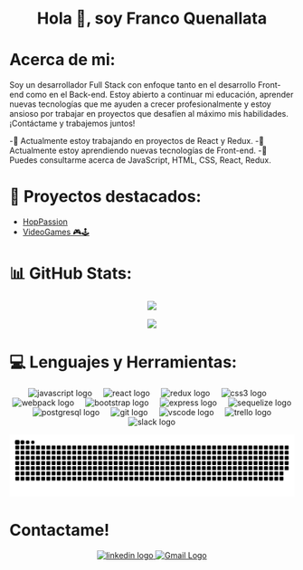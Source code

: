 <h1 align="center">Hola 👋, soy Franco Quenallata</h1>

# Acerca de mi:
Soy un desarrollador Full Stack con enfoque tanto en el desarrollo Front-end como en el Back-end. Estoy abierto a continuar mi educación, aprender nuevas tecnologías que me ayuden a crecer profesionalmente y estoy ansioso por trabajar en proyectos que desafíen al máximo mis habilidades. ¡Contáctame y trabajemos juntos!

-🔭 Actualmente estoy trabajando en proyectos de React y Redux.
-🌱 Actualmente estoy aprendiendo nuevas tecnologías de Front-end.
-💬 Puedes consultarme acerca de JavaScript, HTML, CSS, React, Redux.

# 🚀 Proyectos destacados:
- [HopPassion](https://github.com/PF-Henry2023/HopPassion_Client.git)
- [VideoGames 🎮🕹️](https://github.com/fquenallata/videoGamesApi)

# 📊 GitHub Stats:
<div align="center">
<p align="center">
  <img align="center" src="https://github-readme-stats.vercel.app/api/top-langs/?username=fquenallata&theme=vision-friendly-dark&hide_border=false&include_all_commits=false&count_private=false&layout=compact"/>  
</p>
<p align="center">
  <img align="center" src="https://github-readme-streak-stats.herokuapp.com/?user=fquenallata&theme=vision-friendly-dark&hide_border=false"/>  
</p>
</div>

# 💻 Lenguajes y Herramientas:
<div align="center">
  <img src="https://cdn.jsdelivr.net/gh/devicons/devicon/icons/javascript/javascript-original.svg" height="40" alt="javascript logo"  />
  <img width="12" />
  <img src="https://cdn.jsdelivr.net/gh/devicons/devicon/icons/react/react-original.svg" height="40" alt="react logo"  />
  <img width="12" />
  <img src="https://cdn.jsdelivr.net/gh/devicons/devicon/icons/redux/redux-original.svg" height="40" alt="redux logo"  />
  <img width="12" />
  <img src="https://cdn.jsdelivr.net/gh/devicons/devicon/icons/css3/css3-original.svg" height="40" alt="css3 logo"  />
  <img width="12" />
  <img src="https://cdn.jsdelivr.net/gh/devicons/devicon/icons/webpack/webpack-original.svg" height="40" alt="webpack logo"  />
  <img width="12" />
  <img src="https://cdn.jsdelivr.net/gh/devicons/devicon/icons/bootstrap/bootstrap-original.svg" height="40" alt="bootstrap logo"  />
  <img width="12" />
  <img src="https://cdn.jsdelivr.net/gh/devicons/devicon/icons/express/express-original.svg" height="40" alt="express logo"  />
  <img width="12" />
  <img src="https://cdn.jsdelivr.net/gh/devicons/devicon/icons/sequelize/sequelize-original.svg" height="40" alt="sequelize logo"  />
  <img width="12" />
  <img src="https://cdn.jsdelivr.net/gh/devicons/devicon/icons/postgresql/postgresql-original.svg" height="40" alt="postgresql logo"  />
  <img width="12" />
  <img src="https://cdn.jsdelivr.net/gh/devicons/devicon/icons/git/git-original.svg" height="40" alt="git logo"  />
  <img width="12" />
  <img src="https://cdn.jsdelivr.net/gh/devicons/devicon/icons/vscode/vscode-original.svg" height="40" alt="vscode logo"  />
  <img width="12" />
  <img src="https://cdn.jsdelivr.net/gh/devicons/devicon/icons/trello/trello-plain.svg" height="40" alt="trello logo"  />
  <img width="12" />
  <img src="https://cdn.jsdelivr.net/gh/devicons/devicon/icons/slack/slack-original.svg" height="40" alt="slack logo"  />
</div>

<p align="center">
  <img  src="https://raw.githubusercontent.com/Elanza-48/Elanza-48/main/resources/img/github-contribution-grid-snake.svg"
    alt="example" />
</p>

# Contactame!
<div align="center">
  <a href="https://www.linkedin.com/in/franco-quenallata-2a2a11270/" target="_blank">
    <img src="https://raw.githubusercontent.com/maurodesouza/profile-readme-generator/master/src/assets/icons/social/linkedin/default.svg" width="52" height="40" alt="linkedin logo"  />
  </a>
  <a href="mailto:quenallatafranco@gmail.com" target="_blank">
    <img src="https://raw.githubusercontent.com/maurodesouza/profile-readme-generator/master/src/assets/icons/social/gmail/default.svg" width="52" height="40" alt="Gmail Logo" />
</a>
</div>

###
